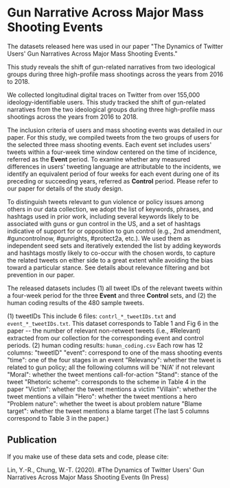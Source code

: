 # Gun Narrative Across Major Mass Shooting Events

The datasets released here was used in our paper "The Dynamics of Twitter Users' Gun Narratives Across Major Mass Shooting Events."

This study reveals the shift of gun-related narratives from two ideological groups during three high-profile mass shootings across the years from 2016 to 2018. 

We collected longitudinal digital traces on Twitter from over 155,000 ideology-identifiable users. This study tracked the shift of gun-related narratives from the two ideological groups during three high-profile mass shootings across the years from 2016 to 2018.

The inclusion criteria of users and mass shooting events was detailed in our paper. For this study, we compiled tweets from the two groups of users for the selected three mass shooting events. Each event set includes users' tweets within a four-week time window centered on the time of incidence, referred as the __Event__ period. To examine whether any measured differences in users' tweeting language are attributable to the incidents, we identify an equivalent period of four weeks for each event during one of its preceding or succeeding years, referred as __Control__ period. Please refer to our paper for details of the study design.

To distinguish tweets relevant to gun violence or policy issues among others in our data collection, we adopt the list of keywords, phrases, and hashtags used in prior work, including several keywords likely to be associated with guns or gun control in the US, and a set of hashtags indicative of support for or opposition to gun control (e.g., 2nd amendment, #guncontrolnow, #gunrights, #protect2a, etc.). We used them as independent seed sets and iteratively extended the list by adding keywords and hashtags mostly likely to co-occur with the chosen words, to capture the related tweets on either side to a great extent while avoiding the bias toward a particular stance. See details about relevance filtering and bot prevention in our paper.

The released datasets includes (1) all tweet IDs of the relevant tweets within a four-week period for the three __Event__ and three __Control__ sets, and (2) the human coding results of the 480 sample tweets. 

(1) tweetIDs
This include 6 files: ```contrl_*_tweetIDs.txt``` and ```event_*_tweetIDs.txt```.
This dataset corresponds to Table 1 and Fig 6 in the paper -- the number of relevant non-retweet tweets (i.e., #Relevant) extracted from our collection for the corresponding event and control periods.
(2) human coding results: ```human_coding.csv```
Each row has 12 columns: 
"tweetID"
"event": correspond to one of the mass shooting events
"time": one of the four stages in an event
"Relevancy": whether the tweet is related to gun policy; all the following columns will be 'N/A' if not relevant
"Moral": whether the tweet mentions call-for-action
"Stand": stance of the tweet
"Rhetoric scheme": corresponds to the scheme in Table 4 in the paper
"Victim": whether the tweet mentions a victim 
"Villain": whether the tweet mentions a villain
"Hero": whether the tweet mentions a hero
"Problem nature": whether the tweet is about problem nature 
"Blame target": whether the tweet mentions a blame target 
(The last 5 columns correspond to Table 3 in the paper.)


## Publication
If you make use of these data sets and code, please cite:

Lin, Y.-R., Chung, W.-T. (2020). #The Dynamics of Twitter Users' Gun Narratives Across Major Mass Shooting Events (In Press) 

